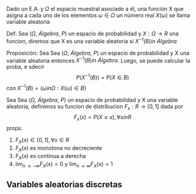 Dado un E.A. y $\Omega$ el espacio muestral asociado a él, una función X que asigna a cada uno de los elementos $\omega \in \Omega$ un número real $X(\omega)$ se llama variable aleatoria

Def: Sea $(\Omega, \ Álgebra, \ P)$ un espacio de probabilidad y $X: \Omega\to R$ una funcion, diremos que X es una variable aleatoria si $X^{-1}(B) in \ Álgebra$ 

Proposición: Sea Sea $(\Omega, \ Álgebra, \ P)$ un espacio de probabilidad y X una variable aleatoria entonces $X^{-1}(B) in \ Álgebra$. Luego, se puede calcular la proba, e sdecir
$$P(X^{-1}(B))=P(X \in B)$$
con $X^{-1}(B)=\{\omega in \Omega: X(\omega)\in B\}$


Sea Sea $(\Omega, \ Álgebra, \ P)$ un espacio de probabilidad y X una variable aleatoria, definimos su funcion de distribucion $F_{x}:R\to[0,1]$ dada por $$F_{x}(x)=P(X\leq x), \forall x in R$$
props: 
1. $F_X(x) \in [0,1], \forall x \in R$
2. $F_X(x)$ es monotona no decreciente
3. $F_{X}(x)$ es continua a derecha
4. $\lim_{ n \to -\infty }F_{X}(x)=0$ y $\lim_{ n \to \infty }F_{X}(x)=1$


## Variables aleatorias discretas

